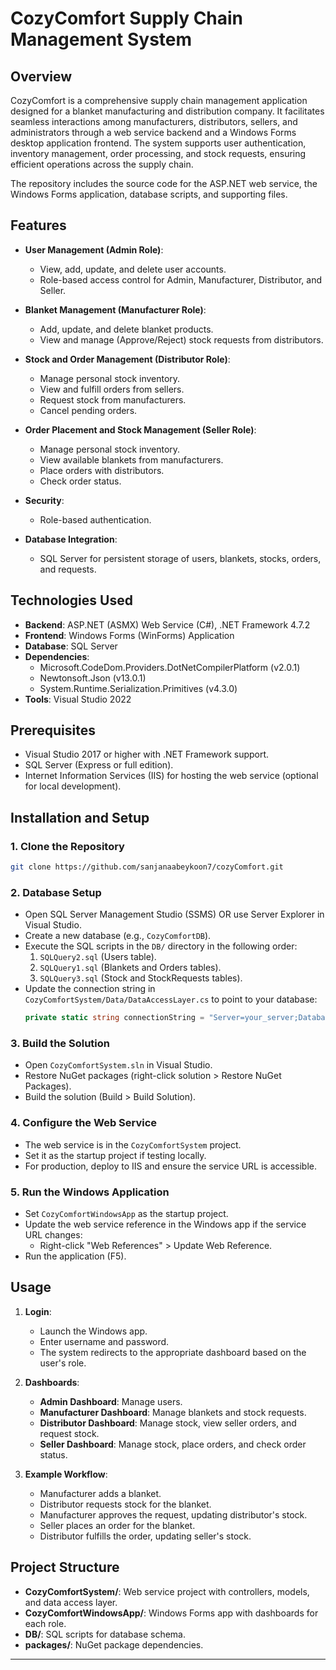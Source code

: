 # CozyComfort Supply Chain Management System

## Overview

CozyComfort is a comprehensive supply chain management application designed for a blanket manufacturing and distribution company. It facilitates seamless interactions among manufacturers, distributors, sellers, and administrators through a web service backend and a Windows Forms desktop application frontend. The system supports user authentication, inventory management, order processing, and stock requests, ensuring efficient operations across the supply chain.

The repository includes the source code for the ASP.NET web service, the Windows Forms application, database scripts, and supporting files.

## Features

- **User Management (Admin Role)**:
  - View, add, update, and delete user accounts.
  - Role-based access control for Admin, Manufacturer, Distributor, and Seller.

- **Blanket Management (Manufacturer Role)**:
  - Add, update, and delete blanket products.
  - View and manage (Approve/Reject) stock requests from distributors.

- **Stock and Order Management (Distributor Role)**:
  - Manage personal stock inventory.
  - View and fulfill orders from sellers.
  - Request stock from manufacturers.
  - Cancel pending orders.

- **Order Placement and Stock Management (Seller Role)**:
  - Manage personal stock inventory.
  - View available blankets from manufacturers.
  - Place orders with distributors.
  - Check order status.

- **Security**:
  - Role-based authentication.

- **Database Integration**:
  - SQL Server for persistent storage of users, blankets, stocks, orders, and requests.

## Technologies Used

- **Backend**: ASP.NET (ASMX) Web Service (C#), .NET Framework 4.7.2
- **Frontend**: Windows Forms (WinForms) Application
- **Database**: SQL Server
- **Dependencies**:
  - Microsoft.CodeDom.Providers.DotNetCompilerPlatform (v2.0.1)
  - Newtonsoft.Json (v13.0.1)
  - System.Runtime.Serialization.Primitives (v4.3.0)
- **Tools**: Visual Studio 2022

## Prerequisites

- Visual Studio 2017 or higher with .NET Framework support.
- SQL Server (Express or full edition).
- Internet Information Services (IIS) for hosting the web service (optional for local development).

## Installation and Setup

### 1. Clone the Repository
```bash
git clone https://github.com/sanjanaabeykoon7/cozyComfort.git
```

### 2. Database Setup
- Open SQL Server Management Studio (SSMS) OR use Server Explorer in Visual Studio.
- Create a new database (e.g., `CozyComfortDB`).
- Execute the SQL scripts in the `DB/` directory in the following order:
  1. `SQLQuery2.sql` (Users table).
  2. `SQLQuery1.sql` (Blankets and Orders tables).
  3. `SQLQuery3.sql` (Stock and StockRequests tables).
- Update the connection string in `CozyComfortSystem/Data/DataAccessLayer.cs` to point to your database:
  ```csharp
  private static string connectionString = "Server=your_server;Database=CozyComfortDB;Trusted_Connection=True;";
  ```

### 3. Build the Solution
- Open `CozyComfortSystem.sln` in Visual Studio.
- Restore NuGet packages (right-click solution > Restore NuGet Packages).
- Build the solution (Build > Build Solution).

### 4. Configure the Web Service
- The web service is in the `CozyComfortSystem` project.
- Set it as the startup project if testing locally.
- For production, deploy to IIS and ensure the service URL is accessible.

### 5. Run the Windows Application
- Set `CozyComfortWindowsApp` as the startup project.
- Update the web service reference in the Windows app if the service URL changes:
  - Right-click "Web References" > Update Web Reference.
- Run the application (F5).

## Usage

1. **Login**:
   - Launch the Windows app.
   - Enter username and password.
   - The system redirects to the appropriate dashboard based on the user's role.

2. **Dashboards**:
   - **Admin Dashboard**: Manage users.
   - **Manufacturer Dashboard**: Manage blankets and stock requests.
   - **Distributor Dashboard**: Manage stock, view seller orders, and request stock.
   - **Seller Dashboard**: Manage stock, place orders, and check order status.

3. **Example Workflow**:
   - Manufacturer adds a blanket.
   - Distributor requests stock for the blanket.
   - Manufacturer approves the request, updating distributor's stock.
   - Seller places an order for the blanket.
   - Distributor fulfills the order, updating seller's stock.

## Project Structure

- **CozyComfortSystem/**: Web service project with controllers, models, and data access layer.
- **CozyComfortWindowsApp/**: Windows Forms app with dashboards for each role.
- **DB/**: SQL scripts for database schema.
- **packages/**: NuGet package dependencies.

---
